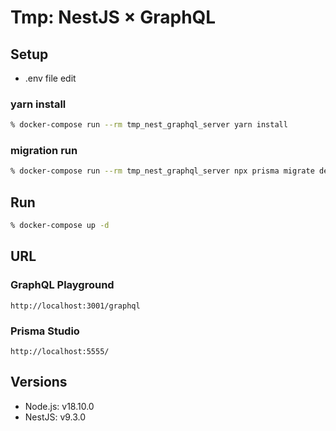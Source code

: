 # Tmp: NestJS × GraphQL

## Setup

- .env file edit

### yarn install

```sh
% docker-compose run --rm tmp_nest_graphql_server yarn install
```

### migration run

```sh
% docker-compose run --rm tmp_nest_graphql_server npx prisma migrate dev --name init
```

## Run

```sh
% docker-compose up -d
```

## URL

### GraphQL Playground

```
http://localhost:3001/graphql
```

### Prisma Studio

```
http://localhost:5555/
```

## Versions

- Node.js: v18.10.0
- NestJS: v9.3.0
